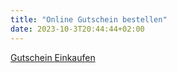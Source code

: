 ```yaml
---
title: "Online Gutschein bestellen"
date: 2023-10-3T20:44:44+02:00
---
```


[Gutschein Einkaufen](https:sonjas-haarstyle.sumupstore.com)
